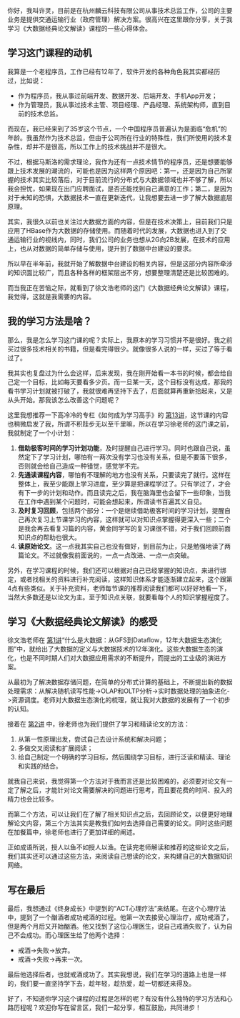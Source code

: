 你好，我叫许灵，目前是在杭州麟云科技有限公司从事技术总监工作，公司的主要业务是提供交通运输行业（政府管理）解决方案。很高兴在这里跟你分享，关于我学习《大数据经典论文解读》课程的一些心得体会。

## 学习这门课程的动机

我算是一个老程序员，工作已经有12年了，软件开发的各种角色我其实都经历过，比如说：

- 作为程序员，我从事过前端开发、数据开发、后端开发、手机App开发；
- 作为管理员，我从事过技术主管、项目经理、产品经理、系统架构师，直到目前的技术总监。

而现在，我已经来到了35岁这个节点，一个中国程序员普遍认为是面临“危机”的年龄。我虽然作为技术总监，但由于公司所在行业的特殊性，我们所使用的技术复杂性，却并不是很高，所以工作上的技术挑战并不是很大。

不过，根据马斯洛的需求理论，我作为还有一点技术情节的程序员，还是想要能够跟上技术发展的潮流的，可能也是因为这样两个原因吧：第一，还是因为自己所掌握的技术其实比较落后，对于目前流行的分布式与大数据领域也并不够了解，所以我会担忧，如果现在出门应聘面试，是否还能找到自己满意的工作；第二，是因为对于未知的恐惧，大数据技术一直在更新迭代，让我想要去进一步了解大数据底层原理。

其实，我很久以前也关注过大数据方面的内容，但是在技术决策上，目前我们只是应用了HBase作为大数据的存储使用。而随着时代的发展，大数据也进入到了交通运输行业的视线内，同时，我们公司的业务也想从2G向2B发展，在技术的应用上，也从对数据的简单存储与使用，提升到了数据中台建设的要求。

所以早在半年前，我就开始了解数据中台建设的相关内容，但是这部分内容所牵涉的知识面比较广，而且各种各样的框架层出不穷，想要整理清楚还是比较困难的。

而当我正在苦恼之际，就看到了徐文浩老师的这门《大数据经典论文解读》课程，我觉得，这就是我需要的内容。

## 我的学习方法是啥？

那么，我是怎么学习这门课的呢？实际上，我原本的学习习惯并不是很好。我之前买过很多技术相关的书籍，但是看完得很少。就像很多人说的一样，买过了等于看过了。

我其实也复盘过为什么会这样，后来发现，我在刚开始看一本书的时候，都会给自己定一个目标，比如每天要看多少页。而一旦某一天，这个目标没有达成，那我的看书学习计划就被打破了，我就很难再坚持下去了，后面就算再重新拾起来，又是从头开始。那我该怎么改善这个问题呢？

这里我想推荐一下高冷冷的专栏《如何成为学习高手》的 [第13讲](https://time.geekbang.org/column/article/385111)，这节课的内容也稍微启发了我，所谓不积跬步无以至千里嘛，所以在学习徐老师的这门课之前，我就制定了一个小计划：

1. **借助极客时间的学习计划功能**，及时提醒自己进行学习。同时也跟自己说，虽然定下了学习计划，哪怕有一两次没有学习也没有关系，但是不要落下很多，否则就会给自己造成一种错觉，感觉学不完。
2. **先通读课程内容**，哪怕有不理解的地方也没有关系，只要读完了就行。这样在整体上，我至少能跟上学习进度，至少算是把课程学过了。只有学过了，才会有下一步的计划和动作。而且读完之后，我在脑海里也会留下一些印象，当我在工作中遇到某个问题时，可能会想起来，所谓读书百遍其义自见。
3. **及时复习回顾**，包括两个部分：一个是继续借助极客时间的学习计划，提醒自己再次复习上节课学习的内容，这样就可以对知识点掌握得更深入一些；二个是我会再去看复习篇的内容，黄金同学写的复习课很不错，对于我们回顾前面知识点的帮助也很大。
4. **读原始论文**。这一点我其实自己也没有做好，到目前为止，只是勉强地读了两篇论文。不过就像我前面说的，一点一点改进、一点一点突破。

另外，在学习课程的时候，我们还可以根据对自己已经掌握的知识点，来进行绑定，或者找相关的资料进行补充阅读，这样知识体系才能逐渐建立起来，这个跟第4点有些类似。关于补充资料，老师每节课的推荐阅读我们都可以好好地看一下，当然大多数还是以论文为主。至于知识点关联，就要看每个人的知识掌握程度了。

## 学习《大数据经典论文解读》的感受

徐文浩老师在 [第1讲](https://time.geekbang.org/column/article/418480)“什么是大数据：从GFS到Dataflow，12年大数据生态演化图”中，就给出了大数据的定义与大数据技术的12年演化。这些大数据生态的演化，也是不同时期人们对大数据应用需求的不断提升，而提出的工业级的演进方案。

从最初为了解决数据存储问题，在简单的分布式计算的基础上，不断提出新的数据处理需求：从解决随机读写性能->OLAP和OLTP分析->实时数据处理的抽象进化->资源调度。老师对大数据生态演化的梳理，就让我对大数据的发展有了一个初步的认知。

接着在 [第2讲](https://time.geekbang.org/column/article/420448) 中，徐老师也为我们提供了学习和精读论文的方法：

1. 从第一性原理出发，尝试自己去设计系统和解决问题；
2. 多做交叉阅读和扩展阅读；
3. 给自己制定一个明确的学习目标，然后围绕学习目标，进行泛读和精读、理论和实践的结合。

就我自己来说，我觉得第一个方法对于我而言还是比较困难的，必须要对论文有一定了解之后，才能针对论文需要解决的问题进行思考，而且要花费的时间、投入的精力也会比较多。

而第二个方法，可以让我们在了解了相关知识点之后，去回顾论文，以便更好地理解论文内容，第三个方法其实是教我们如何去选择自己需要的论文。同时这些问题在加餐篇中，徐老师也进行了更加详细的阐述。

正如成语所说，授人以鱼不如授人以渔。在读完老师解读和推荐的这些论文之后，我们其实还可以通过这些方法，来阅读自己想读的论文，来构建自己的大数据知识网络。

## 写在最后

最后，我想通过《终身成长》中提到的“ACT心理疗法”来结尾。在这个心理疗法中，提到了一个酗酒者成功戒酒的过程。他第一次去接受心理治疗，成功戒酒了，但是两个月后又开始酗酒。他又找到了这位心理医生，说自己戒酒失败了，认为自己不会成功。而心理医生给了他两个选择：

- 戒酒->失败->放弃。
- 戒酒->失败->再来一次。

最后他选择后者，也就戒酒成功了。其实我想说，我们在学习的道路上也是一样的，我们要一直坚持学下去，趁年轻，趁热爱，趁一切都还来得及。

好了，不知道你学习这个课程的过程是怎样的呢？有没有什么独特的学习方法和心路历程呢？欢迎你写在留言区，我们一起分享，相互鼓励，共同进步！